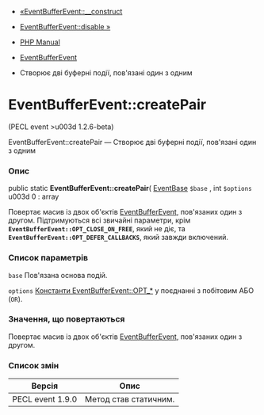- [«EventBufferEvent::\_\_construct](eventbufferevent.construct.md)
- [EventBufferEvent::disable »](eventbufferevent.disable.md)

- [PHP Manual](index.md)
- [EventBufferEvent](class.eventbufferevent.md)
- Створює дві буферні події, пов'язані один з одним

# EventBufferEvent::createPair

(PECL event \>u003d 1.2.6-beta)

EventBufferEvent::createPair — Створює дві буферні події, пов'язані
один з одним

### Опис

public static **EventBufferEvent::createPair**(
[EventBase](class.eventbase.md) `$base` , int `$options` u003d 0 : array

Повертає масив із двох об'єктів
[EventBufferEvent](class.eventbufferevent.md), пов'язаних один з
другом. Підтримуються всі звичайні параметри, крім
**`EventBufferEvent::OPT_CLOSE_ON_FREE`**, який не діє, та
**`EventBufferEvent::OPT_DEFER_CALLBACKS`**, який завжди включений.

### Список параметрів

`base`
Пов'язана основа подій.

`options`
[Константи EventBufferEvent::OPT\_\*]() у поєднанні з побітовим АБО
(`OR`).

### Значення, що повертаються

Повертає масив із двох об'єктів
[EventBufferEvent](class.eventbufferevent.md), пов'язаних один з
другом.

### Список змін

| Версія           | Опис                  |
| ---------------- | --------------------- |
| PECL event 1.9.0 | Метод став статичним. |
